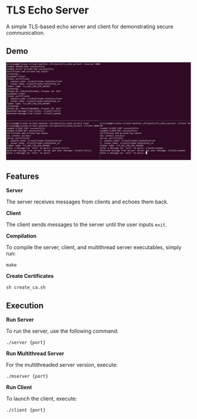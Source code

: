 # TLS Echo Server

A simple TLS-based echo server and client for demonstrating secure communication.

## Demo

![](/demo.png)

## Features

**Server**

The server receives messages from clients and echoes them back.

**Client**

The client sends messages to the server until the user inputs `exit`.

**Compilation**

To compile the server, client, and multithread server executables, simply run:
```
make
```

**Create Certificates**
```
sh create_ca.sh
```

## Execution

**Run Server**

To run the server, use the following command:

```
./server {port}
```

**Run Multithread Server**

For the multithreaded server version, execute:
```
./mserver {port}
```
**Run Client**

To launch the client, execute:

```
./client {port}
```
